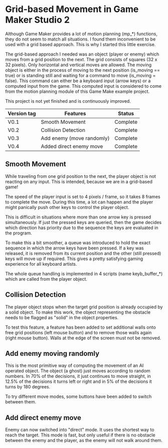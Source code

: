# Grid-based Movement in Game Maker Studio 2

Although Game Maker provides a lot of motion planning (mp_*) functions, they do not seem to match all situations. I found them inconvenient to be used with a grid based approach. This is why I started this little exercise.

The grid-based approach I needed was an object (player or enemy) which moves from a grid position to the next. The grid consists of squares (32 x 32 pixels). Only horizontal and vertical moves are allowed. The moving object is either in the process of moving to the next position (is_moving == true) or is standing still and waiting for a command to move (is_moving = false). This command can either be a keyboard input (arrow keys) or a computed input from the game. This computed input is considered to come from the motion planning module of this Game Make example project.

This project is not yet finished and is continuously improved.

| Version tag | Features | Status |
| --- | --- | ---|
| V0.1 | Smooth Movement | Complete |
| V0.2 | Collision Detection | Complete |
| V0.3 | Add enemy (move randomly) | Complete |
| V0.4 | Added direct enemy move | Complete |

## Smooth Movement

While traveling from one grid position to the next, the player object is not reacting on any input. This is intended, because we are in a grid-based game!

The speed of the player input is set to 4 pixels / frame, so it takes 8 frames to complete the move. During this time, a lot can happen and the player might panically push other keys to control the player object.

This is difficult in situations where more than one arrow key is pressed simultaneously. If just the pressed keys are queried, then the game decides which direction has priority due to the sequence the keys are evaluated in the program.

To make this a bit smoother, a queue was introduced to hold the exact sequence in which the arrow keys have been pressed. If a key was released, it is removed from its current position and the other (still pressed) keys will move up if required. This gives a pretty satisfying gaming experience for all keyboard artists.

The whole queue handling is implemented in 4 scripts (name keyb_buffer_*) which are called from the player object.

## Collision Detection

The player object stops when the target grid position is already occupied by a solid object. To make this work, the object representing the obstacle needs to be flagged as "solid" in the object properties.

To test this feature, a feature has been added to set additional walls onto free grid positions (left mouse button) and to remove those walls again (right mouse button). Walls at the edge of the screen must not be removed.

## Add enemy moving randomly

This is the most primitive way of computing the movement of an AI operated object. The object (a ghost) just moves according to random numbers. In 70% of the decisions, it just continues to move straight, in 12.5% of the decisions it turns left or right and in 5% of the decisions it turns by 180 degrees.

To try different move modes, some buttons have been added to switch between them.

## Add direct enemy move

Enemy can now switched into "direct" mode. It uses the shortest way to reach the target. This mode is fast, but only useful if there is no obstacle between the enemy and the player, as the enemy will not walk around them.
